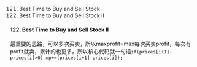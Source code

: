 121. Best Time to Buy and Sell Stock 
122. Best Time to Buy and Sell Stock II



#### 122. Best Time to Buy and Sell Stock II
最重要的思路，可以多次买卖，所以maxprofit=max每次买卖profit，每次有profit就卖，累计的也更多。所以核心代码就一句话`if(prices[i+1]-prices[i]>0) mp+=(prices[i+1]-prices[i]);`
